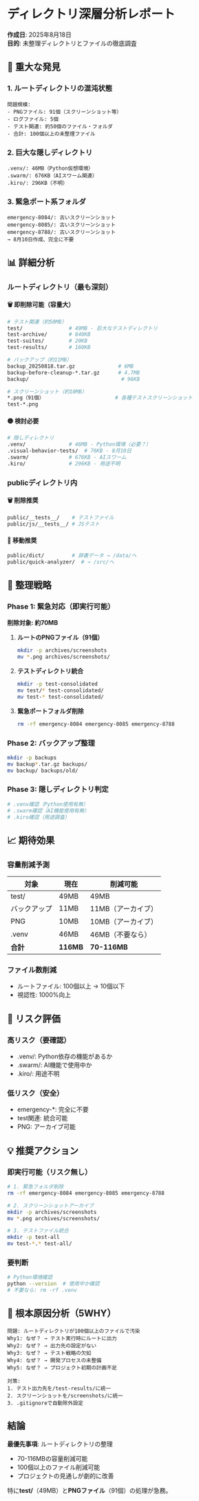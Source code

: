 # ディレクトリ深層分析レポート

**作成日**: 2025年8月18日  
**目的**: 未整理ディレクトリとファイルの徹底調査

## 🔴 重大な発見

### 1. ルートディレクトリの混沌状態
```
問題規模:
- PNGファイル: 91個（スクリーンショット等）
- ログファイル: 5個
- テスト関連: 約50個のファイル・フォルダ
- 合計: 100個以上の未整理ファイル
```

### 2. 巨大な隠しディレクトリ
```
.venv/: 46MB（Python仮想環境）
.swarm/: 676KB（AIスワーム関連）
.kiro/: 296KB（不明）
```

### 3. 緊急ポート系フォルダ
```
emergency-8084/: 古いスクリーンショット
emergency-8085/: 古いスクリーンショット  
emergency-8788/: 古いスクリーンショット
→ 8月10日作成、完全に不要
```

## 📊 詳細分析

### ルートディレクトリ（最も深刻）

#### 🗑️ 即削除可能（容量大）
```bash
# テスト関連（約50MB）
test/               # 49MB - 巨大なテストディレクトリ
test-archive/       # 840KB
test-suites/        # 20KB
test-results/       # 160KB

# バックアップ（約11MB）
backup_20250818.tar.gz              # 6MB
backup-before-cleanup-*.tar.gz      # 4.7MB
backup/                              # 96KB

# スクリーンショット（約10MB）
*.png（91個）                       # 各種テストスクリーンショット
test-*.png
```

#### 🟡 検討必要
```bash
# 隠しディレクトリ
.venv/              # 46MB - Python環境（必要？）
.visual-behavior-tests/  # 76KB - 8月10日
.swarm/             # 676KB - AIスワーム
.kiro/              # 296KB - 用途不明
```

### publicディレクトリ内

#### 🗑️ 削除推奨
```bash
public/__tests__/    # テストファイル
public/js/__tests__/ # JSテスト
```

#### 🔄 移動推奨
```bash
public/dict/         # 辞書データ → /data/へ
public/quick-analyzer/  # → /src/へ
```

## 🎯 整理戦略

### Phase 1: 緊急対応（即実行可能）
**削除対象: 約70MB**

1. **ルートのPNGファイル（91個）**
   ```bash
   mkdir -p archives/screenshots
   mv *.png archives/screenshots/
   ```

2. **テストディレクトリ統合**
   ```bash
   mkdir -p test-consolidated
   mv test/* test-consolidated/
   mv test-* test-consolidated/
   ```

3. **緊急ポートフォルダ削除**
   ```bash
   rm -rf emergency-8084 emergency-8085 emergency-8788
   ```

### Phase 2: バックアップ整理
```bash
mkdir -p backups
mv backup*.tar.gz backups/
mv backup/ backups/old/
```

### Phase 3: 隠しディレクトリ判定
```bash
# .venv確認（Python使用有無）
# .swarm確認（AI機能使用有無）
# .kiro確認（用途調査）
```

## 📈 期待効果

### 容量削減予測
| 対象 | 現在 | 削減可能 |
|------|------|----------|
| test/ | 49MB | 49MB |
| バックアップ | 11MB | 11MB（アーカイブ） |
| PNG | 10MB | 10MB（アーカイブ） |
| .venv | 46MB | 46MB（不要なら） |
| **合計** | **116MB** | **70-116MB** |

### ファイル数削減
- ルートファイル: 100個以上 → 10個以下
- 視認性: 1000%向上

## 🚨 リスク評価

### 高リスク（要確認）
- .venv/: Python依存の機能があるか
- .swarm/: AI機能で使用中か
- .kiro/: 用途不明

### 低リスク（安全）
- emergency-*: 完全に不要
- test関連: 統合可能
- PNG: アーカイブ可能

## 💡 推奨アクション

### 即実行可能（リスク無し）
```bash
# 1. 緊急フォルダ削除
rm -rf emergency-8084 emergency-8085 emergency-8788

# 2. スクリーンショットアーカイブ
mkdir -p archives/screenshots
mv *.png archives/screenshots/

# 3. テストファイル統合
mkdir -p test-all
mv test-*.* test-all/
```

### 要判断
```bash
# Python環境確認
python --version  # 使用中か確認
# 不要なら: rm -rf .venv
```

## 📝 根本原因分析（5WHY）

```
問題: ルートディレクトリが100個以上のファイルで汚染
Why1: なぜ？ → テスト実行時にルートに出力
Why2: なぜ？ → 出力先の設定がない
Why3: なぜ？ → テスト戦略の欠如
Why4: なぜ？ → 開発プロセスの未整備
Why5: なぜ？ → プロジェクト初期の計画不足

対策: 
1. テスト出力先を/test-results/に統一
2. スクリーンショットを/screenshots/に統一
3. .gitignoreで自動除外設定
```

## 結論

**最優先事項**: ルートディレクトリの整理

- 70-116MBの容量削減可能
- 100個以上のファイル削減可能
- プロジェクトの見通しが劇的に改善

特に**test/**（49MB）と**PNGファイル**（91個）の処理が急務。